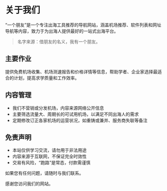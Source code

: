 # 关于我们

“一个朋友”是一个专注出海工具推荐的导航网站，涵盖机场推荐、软件列表和网址导航等内容，致力于为出海人提供最好的一站式出海平台。

> 名字来源：借朋友的名义，我有一个朋友。

## 主要作业

提供免费机场收集、机场测速报告和价格详情等信息，帮助学者、企业家选择最适合的计划，提高求学质量和工作效率。

## 内容管理

- 我们不营销或分发机场，内容来源网络公开信息
- 主要筛选流量大、周期长的可试用机场，以满足不同出海人的需求
- 定期修改订正各家机场的运营状况，如重铸或兼并、服务商失联等备注

## 免责声明

- 本站仅供学习交流，请勿用于非法用途
- 内容来源于互联网，不保证完全时效性
- 交易有风险，“跑路”是常态，付款需谨慎

如果您有任何问题，请随时与我们联系。

感谢您访问我们的网站。